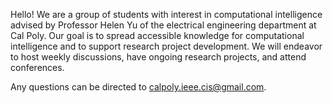 Hello! We are a group of students with interest in computational intelligence advised by Professor Helen Yu of the electrical engineering department at Cal Poly. Our goal is to spread accessible knowledge for computational intelligence and to support research project development. We will endeavor to host weekly discussions, have ongoing research projects, and attend conferences.

Any questions can be directed to [calpoly.ieee.cis@gmail.com](mailto:calpoly.ieee.cis@gmail.com).
